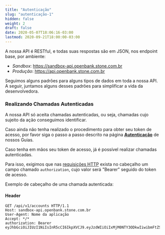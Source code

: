 ```yaml
---
title: "Autenticação"
slug: "autenticação-1"
hidden: false
weight: 2
draft: false
date: 2020-05-07T18:06:16-03:00
lastmod: 2020-09-21T18:00:00-03:00
---
```

A nossa API é RESTful, e todas suas respostas são em JSON, nos endpoint base, por ambiente:

- _Sandbox_: https://sandbox-api.openbank.stone.com.br
- _Produção_: https://api.openbank.stone.com.br

Seguimos alguns padrões para alguns tipos de dados em toda a nossa API.
A seguir, juntamos alguns desses padrões para simplificar a vida da desenvolvedora.

### Realizando Chamadas Autenticadas

A nossa API só aceita chamadas autenticadas, ou seja, chamadas cujo sujeito da ação conseguimos identificar.

Caso ainda não tenha realizado o procedimento para obter seu token de acesso, por favor siga o passo a passo descrito na página **[Autenticação](/docs/guias/integracao/autenticacao/)** de nossos Guias.

Caso tenha em mãos seu token de acesso, já é possível realizar chamadas autenticadas.

Para isso, exigimos que nas [requisições HTTP](https://developer.mozilla.org/pt-BR/docs/Web/HTTP/Methods) exista no cabeçalho um campo chamado `authorization`, cujo valor será "Bearer" seguido do token de acesso.

Exemplo de cabeçalho de uma chamada autenticada:

#### Header

```http
GET /api/v1/accounts HTTP/1.1
Host: sandbox-api.openbank.stone.com.br
User-Agent: Nome da aplicação
Accept: */*
authorization: Bearer eyJhbGciOiJIUzI1NiIsInR5cCI6IkpXVCJ9.eyJzdWIiOiIxMjM0NTY3ODkwIiwibmFtZSI6IkpvaG4gRG9lIiwiaWF0IjoxNTE2MjM5MDIyfQ.SflKxwRJSMeKKF2QT4fwpMeJf36POk6yJV_adQssw5c
```
